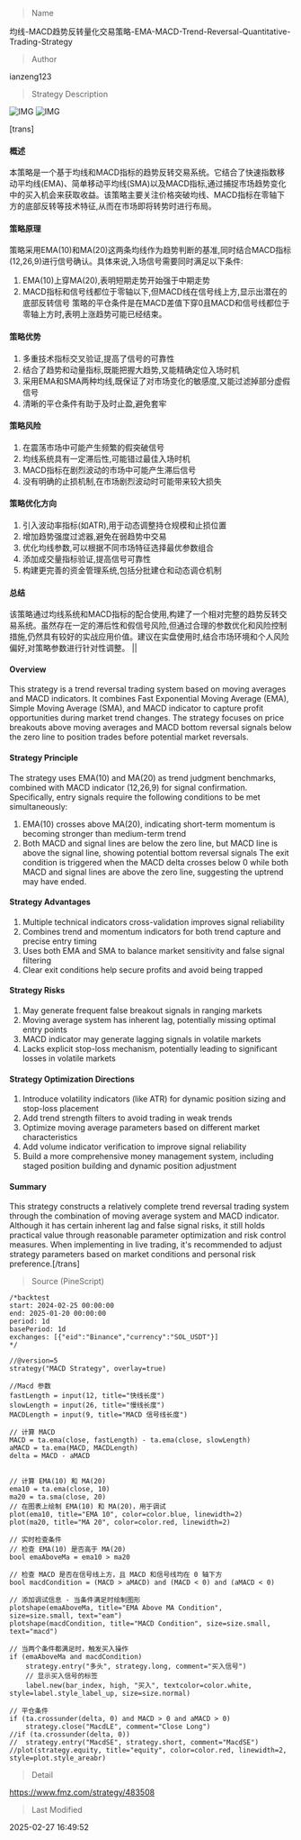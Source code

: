 
> Name

均线-MACD趋势反转量化交易策略-EMA-MACD-Trend-Reversal-Quantitative-Trading-Strategy

> Author

ianzeng123

> Strategy Description

![IMG](https://www.fmz.com/upload/asset/2d85c15bb67876fa9f991.png)
![IMG](https://www.fmz.com/upload/asset/2d87b91cf5f48e2644034.png)




[trans]
#### 概述
本策略是一个基于均线和MACD指标的趋势反转交易系统。它结合了快速指数移动平均线(EMA)、简单移动平均线(SMA)以及MACD指标,通过捕捉市场趋势变化中的买入机会来获取收益。该策略主要关注价格突破均线、MACD指标在零轴下方的底部反转等技术特征,从而在市场即将转势时进行布局。

#### 策略原理
策略采用EMA(10)和MA(20)这两条均线作为趋势判断的基准,同时结合MACD指标(12,26,9)进行信号确认。具体来说,入场信号需要同时满足以下条件:
1. EMA(10)上穿MA(20),表明短期走势开始强于中期走势
2. MACD指标和信号线都位于零轴以下,但MACD线在信号线上方,显示出潜在的底部反转信号
策略的平仓条件是在MACD差值下穿0且MACD和信号线都位于零轴上方时,表明上涨趋势可能已经结束。

#### 策略优势
1. 多重技术指标交叉验证,提高了信号的可靠性
2. 结合了趋势和动量指标,既能把握大趋势,又能精确定位入场时机
3. 采用EMA和SMA两种均线,既保证了对市场变化的敏感度,又能过滤掉部分虚假信号
4. 清晰的平仓条件有助于及时止盈,避免套牢

#### 策略风险
1. 在震荡市场中可能产生频繁的假突破信号
2. 均线系统具有一定滞后性,可能错过最佳入场时机
3. MACD指标在剧烈波动的市场中可能产生滞后信号
4. 没有明确的止损机制,在市场剧烈波动时可能带来较大损失

#### 策略优化方向
1. 引入波动率指标(如ATR),用于动态调整持仓规模和止损位置
2. 增加趋势强度过滤器,避免在弱趋势中交易
3. 优化均线参数,可以根据不同市场特征选择最优参数组合
4. 添加成交量指标验证,提高信号可靠性
5. 构建更完善的资金管理系统,包括分批建仓和动态调仓机制

#### 总结
该策略通过均线系统和MACD指标的配合使用,构建了一个相对完整的趋势反转交易系统。虽然存在一定的滞后性和假信号风险,但通过合理的参数优化和风险控制措施,仍然具有较好的实战应用价值。建议在实盘使用时,结合市场环境和个人风险偏好,对策略参数进行针对性调整。 || 

#### Overview
This strategy is a trend reversal trading system based on moving averages and MACD indicators. It combines Fast Exponential Moving Average (EMA), Simple Moving Average (SMA), and MACD indicator to capture profit opportunities during market trend changes. The strategy focuses on price breakouts above moving averages and MACD bottom reversal signals below the zero line to position trades before potential market reversals.

#### Strategy Principle
The strategy uses EMA(10) and MA(20) as trend judgment benchmarks, combined with MACD indicator (12,26,9) for signal confirmation. Specifically, entry signals require the following conditions to be met simultaneously:
1. EMA(10) crosses above MA(20), indicating short-term momentum is becoming stronger than medium-term trend
2. Both MACD and signal lines are below the zero line, but MACD line is above the signal line, showing potential bottom reversal signals
The exit condition is triggered when the MACD delta crosses below 0 while both MACD and signal lines are above the zero line, suggesting the uptrend may have ended.

#### Strategy Advantages
1. Multiple technical indicators cross-validation improves signal reliability
2. Combines trend and momentum indicators for both trend capture and precise entry timing
3. Uses both EMA and SMA to balance market sensitivity and false signal filtering
4. Clear exit conditions help secure profits and avoid being trapped

#### Strategy Risks
1. May generate frequent false breakout signals in ranging markets
2. Moving average system has inherent lag, potentially missing optimal entry points
3. MACD indicator may generate lagging signals in volatile markets
4. Lacks explicit stop-loss mechanism, potentially leading to significant losses in volatile markets

#### Strategy Optimization Directions
1. Introduce volatility indicators (like ATR) for dynamic position sizing and stop-loss placement
2. Add trend strength filters to avoid trading in weak trends
3. Optimize moving average parameters based on different market characteristics
4. Add volume indicator verification to improve signal reliability
5. Build a more comprehensive money management system, including staged position building and dynamic position adjustment

#### Summary
This strategy constructs a relatively complete trend reversal trading system through the combination of moving average system and MACD indicator. Although it has certain inherent lag and false signal risks, it still holds practical value through reasonable parameter optimization and risk control measures. When implementing in live trading, it's recommended to adjust strategy parameters based on market conditions and personal risk preference.[/trans]



> Source (PineScript)

``` pinescript
/*backtest
start: 2024-02-25 00:00:00
end: 2025-01-20 00:00:00
period: 1d
basePeriod: 1d
exchanges: [{"eid":"Binance","currency":"SOL_USDT"}]
*/

//@version=5
strategy("MACD Strategy", overlay=true)

//Macd 参数
fastLength = input(12, title="快线长度")
slowLength = input(26, title="慢线长度")
MACDLength = input(9, title="MACD 信号线长度")

// 计算 MACD
MACD = ta.ema(close, fastLength) - ta.ema(close, slowLength)
aMACD = ta.ema(MACD, MACDLength)
delta = MACD - aMACD


// 计算 EMA(10) 和 MA(20)
ema10 = ta.ema(close, 10)
ma20 = ta.sma(close, 20)
// 在图表上绘制 EMA(10) 和 MA(20)，用于调试
plot(ema10, title="EMA 10", color=color.blue, linewidth=2)
plot(ma20, title="MA 20", color=color.red, linewidth=2)

// 实时检查条件
// 检查 EMA(10) 是否高于 MA(20)
bool emaAboveMa = ema10 > ma20

// 检查 MACD 是否在信号线上方，且 MACD 和信号线均在 0 轴下方
bool macdCondition = (MACD > aMACD) and (MACD < 0) and (aMACD < 0)

// 添加调试信息 - 当条件满足时绘制图形
plotshape(emaAboveMa, title="EMA Above MA Condition",  size=size.small, text="eam")
plotshape(macdCondition, title="MACD Condition", size=size.small, text="macd")

// 当两个条件都满足时，触发买入操作
if (emaAboveMa and macdCondition)
    strategy.entry("多头", strategy.long, comment="买入信号")
    // 显示买入信号的标签
    label.new(bar_index, high, "买入", textcolor=color.white, style=label.style_label_up, size=size.normal)

// 平仓条件
if (ta.crossunder(delta, 0) and MACD > 0 and aMACD > 0)
    strategy.close("MacdLE", comment="Close Long")
//if (ta.crossunder(delta, 0))
//	strategy.entry("MacdSE", strategy.short, comment="MacdSE")
//plot(strategy.equity, title="equity", color=color.red, linewidth=2, style=plot.style_areabr)
```

> Detail

https://www.fmz.com/strategy/483508

> Last Modified

2025-02-27 16:49:52
